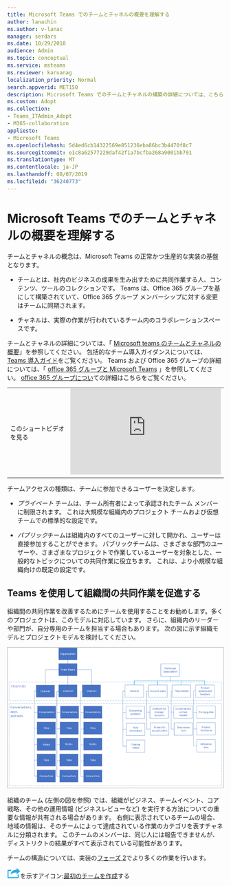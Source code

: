 ```yaml
---
title: Microsoft Teams でのチームとチャネルの概要を理解する
author: lanachin
ms.author: v-lanac
manager: serdars
ms.date: 10/29/2018
audience: Admin
ms.topic: conceptual
ms.service: msteams
ms.reviewer: karuanag
localization_priority: Normal
search.appverid: MET150
description: Microsoft Teams でのチームとチャネルの構築の詳細については、こちらを参照してください。
ms.custom: Adopt
ms.collection:
- Teams_ITAdmin_Adopt
- M365-collaboration
appliesto:
- Microsoft Teams
ms.openlocfilehash: 5d4ed6cb14322569e851236eba86bc3b4470f8c7
ms.sourcegitcommit: e1c8a62577229daf42f1a7bcfba268a9001bb791
ms.translationtype: MT
ms.contentlocale: ja-JP
ms.lasthandoff: 08/07/2019
ms.locfileid: "36240773"
---
```

# <a name="understand-teams-and-channels-in-microsoft-teams"></a>Microsoft Teams でのチームとチャネルの概要を理解する

チームとチャネルの概念は、Microsoft Teams の正常かつ生産的な実装の基盤となります。 

- チームとは、社内のビジネスの成果を生み出すために共同作業する人、コンテンツ、ツールのコレクションです。 Teams は、Office 365 グループを基にして構築されていて、Office 365 グループ メンバーシップに対する変更はチームに同期されます。 

- チャネルは、実際の作業が行われているチーム内のコラボレーションスペースです。 

チームとチャネルの詳細については、「 [Microsoft teams のチームとチャネルの概要](teams-channels-overview.md)」を参照してください。 包括的なチーム導入ガイダンスについては、 [Teams 導入ガイド](https:aka.ms/teamstoolkit)をご覧ください。 Teams および Office 365 グループの詳細については、「 [office 365 グループと Microsoft Teams](office-365-groups.md) 」を参照してください。 [office 365 グループについ](https://support.office.com/article/Learn-about-Office-365-groups-b565caa1-5c40-40ef-9915-60fdb2d97fa2)ての詳細はこちらをご覧ください。


|  |  |
|---------|---------|
| このショートビデオを見る   | <iframe width="350" height="200" src="https://www.youtube.com/embed/hjJWtoaRJeE" frameborder="0" allowfullscreen></iframe>   |



チームアクセスの種類は、チームに参加できるユーザーを決定します。

- *プライベート* チームは、チーム所有者によって承認されたチーム メンバーに制限されます。 これは大規模な組織内のプロジェクト チームおよび仮想チームでの標準的な設定です。

- *パブリック*チームは組織内のすべてのユーザーに対して開かれ、ユーザーは直接参加することができます。 パブリックチームは、さまざまな部門のユーザーや、さまざまなプロジェクトで作業しているユーザーを対象とした、一般的なトピックについての共同作業に役立ちます。 これは、より小規模な組織向けの既定の設定です。

## <a name="use-teams-to-drive-cross-organization-collaboration"></a>Teams を使用して組織間の共同作業を促進する

組織間の共同作業を改善するためにチームを使用することをお勧めします。多くのプロジェクトは、このモデルに対応しています。 さらに、組織内のリーダーや部門が、自分専用のチームを担当する場合もあります。 次の図に示す組織モデルとプロジェクトモデルを検討してください。

![組織モデルとプロジェクトモデル](media/teams-adoption-organization-project.png)

組織のチーム (左側の図を参照) では、組織がビジネス、チームイベント、コア戦略、その他の運用情報 (ビジネスレビューなど) を実行する方法についての重要な情報が共有される場合があります。 右側に表示されているチームの場合、地域の情報は、そのチームによって達成されている作業のカテゴリを表すチャネルに分類されます。 このチームのメンバーは、同じ人には報告できませんが、ディストリクトの結果がすべて表示されている可能性があります。
  
チームの構造については、実装の[フェーズ 2](teams-adoption-phase2-experiment.md)でより多くの作業を行います。

![次の手順](media/teams-adoption-next-icon.png)を示すアイコン:[最初のチームを作成](teams-adoption-your-first-teams.md)する
